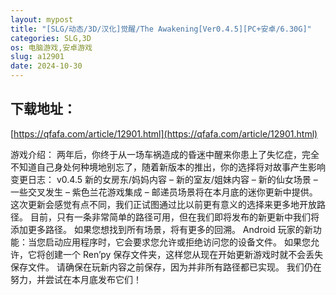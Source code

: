 ```yaml
---
layout: mypost
title: "[SLG/动态/3D/汉化]觉醒/The Awakening[Ver0.4.5][PC+安卓/6.30G]"
categories: SLG,3D
os: 电脑游戏,安卓游戏
slug: a12901
date: 2024-10-30
---
```


## 下载地址：

[https://qfafa.com/article/12901.html](https://qfafa.com/article/12901.html)

游戏介绍：
两年后，你终于从一场车祸造成的昏迷中醒来你患上了失忆症，完全不知道自己身处何种境地别忘了，随着新版本的推出，你的选择将对故事产生影响
变更日志：
v0.4.5
新的女房东/妈妈内容
– 新的室友/姐妹内容
– 新的仙女场景
– 一些交叉发生
– 紫色兰花游戏集成
– 邮递员场景将在本月底的迷你更新中提供。
这次更新会感觉有点不同，我们正试图通过比以前更有意义的选择来更多地开放路径。
目前，只有一条非常简单的路径可用，但在我们即将发布的新更新中我们将添加更多路径。
如果您想找到所有场景，将有更多的回溯。
Android 玩家的新功能：当您启动应用程序时，它会要求您允许或拒绝访问您的设备文件。
如果您允许，它将创建一个 Ren’py 保存文件夹，这样您从现在开始更新游戏时就不会丢失保存文件。
请确保在玩新内容之前保存，因为并非所有路径都已实现。 我们仍在努力，并尝试在本月底发布它们！